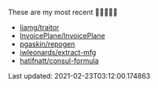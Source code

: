 These are my most recent 🌟🌟🌟🌟🌟

* [liamg/traitor](https://github.com/liamg/traitor)
* [InvoicePlane/InvoicePlane](https://github.com/InvoicePlane/InvoicePlane)
* [pgaskin/repogen](https://github.com/pgaskin/repogen)
* [iwleonards/extract-mfg](https://github.com/iwleonards/extract-mfg)
* [hatifnatt/consul-formula](https://github.com/hatifnatt/consul-formula)

Last updated: 2021-02-23T03:12:00.174863
